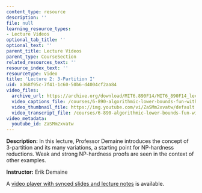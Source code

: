 ```yaml
---
content_type: resource
description: ''
file: null
learning_resource_types:
- Lecture Videos
optional_tab_title: ''
optional_text: ''
parent_title: Lecture Videos
parent_type: CourseSection
related_resources_text: ''
resource_index_text: ''
resourcetype: Video
title: 'Lecture 2: 3-Partition I'
uid: a368f95c-7f41-1c60-50b6-d4004cf2aa84
video_files:
  archive_url: https://archive.org/download/MIT6.890F14/MIT6_890F14_lec02_300k.mp4
  video_captions_file: /courses/6-890-algorithmic-lower-bounds-fun-with-hardness-proofs-fall-2014/bbf18a16a3515dbfb08a93fa3aa69a91_ZaSMm2xvatw.vtt
  video_thumbnail_file: https://img.youtube.com/vi/ZaSMm2xvatw/default.jpg
  video_transcript_file: /courses/6-890-algorithmic-lower-bounds-fun-with-hardness-proofs-fall-2014/970d389f10b312aa160eecaba5249775_ZaSMm2xvatw.pdf
video_metadata:
  youtube_id: ZaSMm2xvatw
---
```


**Description:** In this lecture, Professor Demaine introduces the concept of 3-partition and its many variations, a starting point for NP-hardness reductions. Weak and strong NP-hardness proofs are seen in the context of other examples.

**Instructor:** Erik Demaine

A [video player with synced slides and lecture notes](http://courses.csail.mit.edu/6.890/fall14/lectures/L02.html) is available.